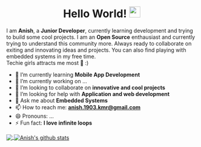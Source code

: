 <h1 align="center">Hello World! <img src="https://github.com/sciencepal/sciencepal/blob/master/assets/Hi.gif" width="29px"></h1>
<p>I am <b>Anish</b>, a <b>Junior Developer</b>, currently learning development and trying to build some cool projects. I am an <b>Open Source</b> enthausiast and currently trying
  to understand this community more. Always ready to collaborate on exiting and innovating ideas and projects. You can also find playing with embedded systems in my free time.</br>
Techie girls attracts me most 👩 :)</p>



- 🔭 I’m currently learning **Mobile App Development**
- 🌱 I’m currently working on ...
- 👯 I’m looking to collaborate on **innovative and cool projects**
- 🤔 I’m looking for help with **Application and web development**
- 💬 Ask me about **Embedded Systems**
- 📫 How to reach me: **anish.1903.kmr@gmail.com**
- 😄 Pronouns: ...
- ⚡ Fun fact: **I love infinite loops**


<a href="https://github.com/KmrAnish04">
  <img align="center" src="https://github-readme-stats.vercel.app/api/top-langs/?username=KmrAnish04&theme=light&hide_langs_below=2" />
</a>
<a href="https://github.com/KmrAnish04">
 <img align="center" src="https://github-readme-stats.vercel.app/api?username=KmrAnish04&show_icons=true&theme=light&line_height=27" alt="Anish's github stats"/>
</a>
